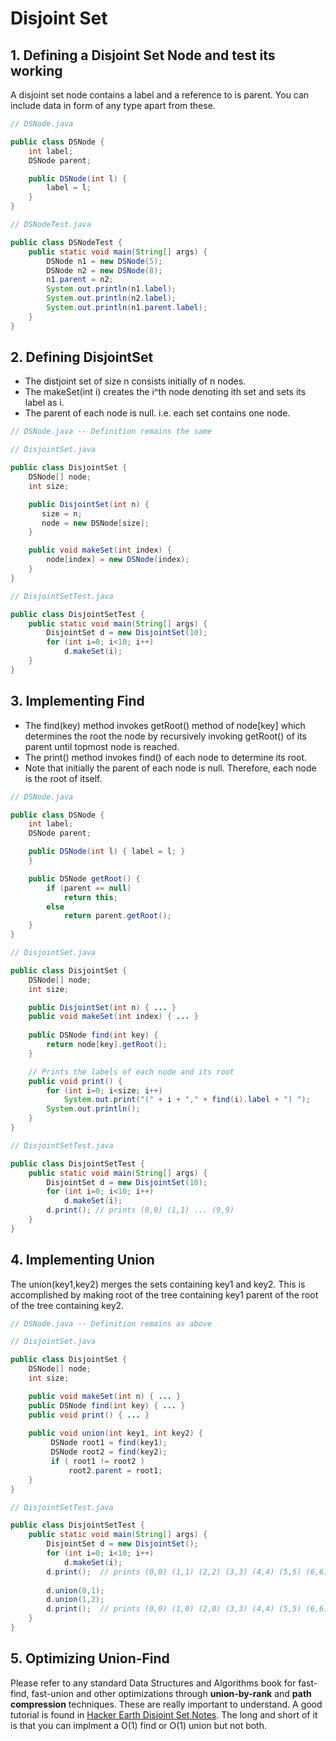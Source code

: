 # Disjoint Set

## 1. Defining a Disjoint Set Node and test its working

A disjoint set node contains a label and a reference to is parent. You can include data in form of any type apart from these.

``` java
// DSNode.java

public class DSNode {
    int label;
    DSNode parent;

    public DSNode(int l) {
        label = l;
    }
}
```

``` java
// DSNodeTest.java

public class DSNodeTest {
    public static void main(String[] args) {
        DSNode n1 = new DSNode(5);
        DSNode n2 = new DSNode(8);
        n1.parent = n2;
        System.out.println(n1.label);
        System.out.println(n2.label);
        System.out.println(n1.parent.label);
    }
}
```

## 2. Defining DisjointSet

  - The distjoint set of size n consists initially of n nodes. 
  - The makeSet(int i) creates the i^th node denoting ith set and sets its label as i. 
  - The parent of each node is null. i.e. each set contains one node.

``` java
// DSNode.java -- Definition remains the same
```

``` java
// DisjointSet.java

public class DisjointSet {
    DSNode[] node;
    int size;

    public DisjointSet(int n) {
       size = n;
       node = new DSNode[size];
    }

    public void makeSet(int index) {
        node[index] = new DSNode(index);
    }
}
```

``` java
// DisjointSetTest.java

public class DisjointSetTest {
    public static void main(String[] args) {
        DisjointSet d = new DisjointSet(10);
        for (int i=0; i<10; i++)
            d.makeSet(i);
    }
}
```


## 3. Implementing Find

  - The find(key) method invokes getRoot() method of node[key] which determines the root the node by recursively invoking getRoot() of its parent until topmost node is reached. 
  - The print() method invokes find() of each node to determine its root.
  - Note that initially the parent of each node is null. Therefore, each node is the root of itself. 

``` java
// DSNode.java

public class DSNode {
    int label;
    DSNode parent;

    public DSNode(int l) { label = l; }
    }

    public DSNode getRoot() {
        if (parent == null)
            return this;
        else
            return parent.getRoot();
    }
}
```

``` java
// DisjointSet.java

public class DisjointSet {
    DSNode[] node;
    int size;

    public DisjointSet(int n) { ... }
    public void makeSet(int index) { ... }
    
    public DSNode find(int key) {
        return node[key].getRoot();
    }

    // Prints the labels of each node and its root
    public void print() {
        for (int i=0; i<size; i++)
            System.out.print("(" + i + "," + find(i).label + ") ");
        System.out.println();
    }
}
```

``` java
// DisjointSetTest.java

public class DisjointSetTest {
    public static void main(String[] args) {
        DisjointSet d = new DisjointSet(10);
        for (int i=0; i<10; i++)
            d.makeSet(i);
        d.print(); // prints (0,0) (1,1) ... (9,9)
    }
}
```

## 4. Implementing Union

The union(key1,key2) merges the sets containing key1 and key2. This is accomplished by making root of the tree containing key1 parent of the root of the tree containing key2.

``` java
// DSNode.java -- Definition remains as above
```

``` java
// DisjointSet.java

public class DisjointSet {
    DSNode[] node;
    int size;

    public void makeSet(int n) { ... }
    public DSNode find(int key) { ... }
    public void print() { ... }
    
    public void union(int key1, int key2) {
         DSNode root1 = find(key1);
         DSNode root2 = find(key2);
         if ( root1 != root2 )
             root2.parent = root1;
    }
}
```

``` java
// DisjointSetTest.java

public class DisjointSetTest {
    public static void main(String[] args) {
        DisjointSet d = new DisjointSet();
        for (int i=0; i<10; i++)
            d.makeSet(i);
        d.print();  // prints (0,0) (1,1) (2,2) (3,3) (4,4) (5,5) (6,6) (7,7) (8,8) (9,9)
        
        d.union(0,1);
        d.union(1,2);
        d.print();  // prints (0,0) (1,0) (2,0) (3,3) (4,4) (5,5) (6,6) (7,7) (8,8) (9,9)
    }
}
```

## 5. Optimizing Union-Find

Please refer to any standard Data Structures and Algorithms book for fast-find, fast-union and other optimizations through **union-by-rank** and **path compression** techniques. These  are really important to understand. A good tutorial is found in [Hacker Earth Disjoint Set Notes](https://www.hackerearth.com/practice/notes/disjoint-set-union-union-find/). The long and short of it is that you can implment a O(1) find or O(1) union but not both.
